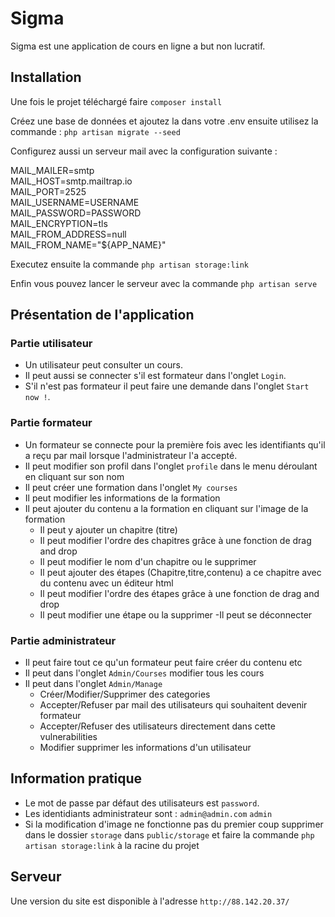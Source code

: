 # Sigma

Sigma est une application de cours en ligne a but non lucratif.


## Installation

Une fois le projet téléchargé faire `composer install`


Créez une base de données et ajoutez la dans votre .env ensuite utilisez la commande : `php artisan migrate --seed`

Configurez aussi un serveur mail avec la configuration suivante :

MAIL_MAILER=smtp  
MAIL_HOST=smtp.mailtrap.io  
MAIL_PORT=2525  
MAIL_USERNAME=USERNAME  
MAIL_PASSWORD=PASSWORD  
MAIL_ENCRYPTION=tls  
MAIL_FROM_ADDRESS=null  
MAIL_FROM_NAME="${APP_NAME}"  

Executez ensuite la commande `php artisan storage:link`

Enfin vous pouvez lancer le serveur avec la commande `php artisan serve`

## Présentation de l'application 

### Partie utilisateur

- Un utilisateur peut consulter un cours.
- Il peut aussi se connecter s'il est formateur dans l'onglet `Login`.
- S'il n'est pas formateur il peut faire une demande dans l'onglet `Start now !`.

### Partie formateur

- Un formateur se connecte pour la première fois avec les identifiants qu'il a reçu par mail lorsque l'administrateur l'a accepté.
- Il peut modifier son profil dans l'onglet `profile` dans le menu déroulant en cliquant sur son nom
- Il peut créer une formation dans l'onglet `My courses`
- Il peut modifier les informations de la formation
- Il peut ajouter du contenu a la formation en cliquant sur l'image de la formation
    - Il peut y ajouter un chapitre (titre)
    - Il peut modifier l'ordre des chapitres grâce à une fonction de drag and drop
    - Il peut modifier le nom d'un chapitre ou le supprimer
    - Il peut ajouter des étapes (Chapitre,titre,contenu) a ce chapitre avec du contenu avec un éditeur html
    - Il peut modifier l'ordre des étapes grâce à une fonction de drag and drop
    - Il peut modifier une étape ou la supprimer
-Il peut se déconnecter

### Partie administrateur

- Il peut faire tout ce qu'un formateur peut faire créer du contenu etc
- Il peut dans l'onglet `Admin/Courses` modifier tous les cours
- Il peut dans l'onglet `Admin/Manage`
    - Créer/Modifier/Supprimer des categories
    - Accepter/Refuser par mail des utilisateurs qui souhaitent devenir formateur
    - Accepter/Refuser des utilisateurs directement dans cette vulnerabilities
    - Modifier supprimer les informations d'un utilisateur
    
## Information pratique


- Le mot de passe par défaut des utilisateurs est `password`.
- Les identidiants administrateur sont : `admin@admin.com` `admin`
- Si la modification d'image ne fonctionne pas du premier coup supprimer dans le dossier `storage` dans `public/storage` et faire la commande `php artisan storage:link` à la racine du projet

## Serveur

Une version du site est disponible à l'adresse `http://88.142.20.37/`
